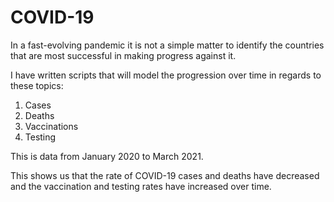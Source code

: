 # COVID-19

In a fast-evolving pandemic it is not a simple matter to identify the countries that are most successful in making progress against it. 

I have written scripts that will model the progression over time in regards to these topics:
  1. Cases
  2. Deaths
  3. Vaccinations
  4. Testing
  
  
  This is data from January 2020 to March 2021. 
  
  This shows us that the rate of COVID-19 cases and deaths have decreased and the vaccination and testing rates have increased over time.
